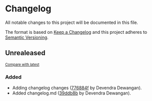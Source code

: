 # Changelog
All notable changes to this project will be documented in this file.

The format is based on [Keep a Changelog](http://keepachangelog.com/en/1.0.0/)
and this project adheres to [Semantic Versioning](http://semver.org/spec/v2.0.0.html).

## Unrealeased

<small>[Compare with latest](https://github.com/Dev121212/tess-main/compare/5b6c2eee4338c409a598a26f116ef31c1cc1168d...HEAD)</small>

### Added
- Adding changelog changes ([776884f](https://github.com/Dev121212/tess-main/commit/776884f32847ffea88cffb51727d08a422d2b807) by Devendra Dewangan).
- Added changelog.md ([39ddb8b](https://github.com/Dev121212/tess-main/commit/39ddb8b592dea9a5a507d8cd24f014246b85f47e) by Devendra Dewangan).


